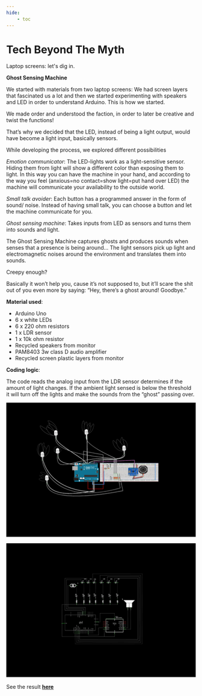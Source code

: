 ```yaml
---
hide:
    - toc
---
```


# Tech Beyond The Myth

Laptop screens: let's dig in.





**Ghost Sensing Machine**

We started with materials from two laptop screens:
We had screen layers that fascinated us a lot and then we started experimenting with speakers and LED in order to understand Arduino. This is how we started.

We made order and understood the faction, in order to later be creative and twist the functions!

That’s why we decided that the LED, instead of being a light output, would have become a light input, basically sensors.

While developing the process, we explored different possibilities

*Emotion communicator*:
The LED-lights work as a light-sensitive sensor. Hiding them from light will show a different color than exposing them to light. In this way you can have the machine in your hand, and according to the way you feel (anxious=no contact=show light=put hand over LED) the machine will communicate your availability to the outside world.

*Small talk avoider*:
Each button has a programmed answer in the form of sound/ noise.
Instead of having small talk, you can choose a button and let the machine communicate for you.

*Ghost sensing machine*:
Takes inputs from LED as sensors and turns them into sounds and light.

The Ghost Sensing Machine captures ghosts and produces sounds when senses that a presence is being around…
The light sensors pick up light and electromagnetic noises around the environment and translates them into sounds.

Creepy enough?

Basically it won’t help you, cause it’s not supposed to, but it’ll scare the shit out of you even more by saying:
“Hey, there’s a ghost around! Goodbye.”

**Material used**:

- Arduino Uno
- 6 x white LEDs
- 6 x 220 ohm resistors
- 1 x LDR sensor
- 1 x 10k ohm resistor
- Recycled speakers from monitor
- PAM8403 3w class D audio amplifier
- Recycled screen plastic layers from monitor



**Coding logic**:

The code reads the analog input from the LDR sensor determines if the amount of light changes. If the ambient light sensed is below the threshold it will turn off the lights and make the sounds from the “ghost” passing over.

![](../../images/tech/hhh.jpg)

![](../../images/tech/hgh.jpg)



See the result **[here](https://drive.google.com/drive/u/0/folders/1g18QFqPTuV1m8AqqSX-L0J4P4Ye0iY3x)**

